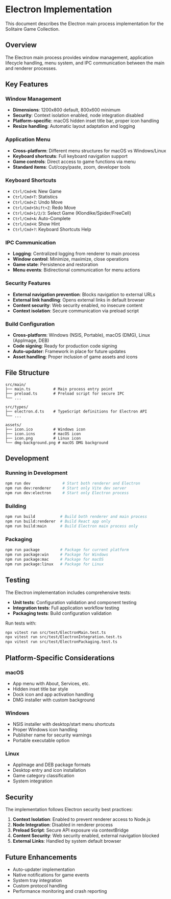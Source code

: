 # Electron Implementation

This document describes the Electron main process implementation for the Solitaire Game Collection.

## Overview

The Electron main process provides window management, application lifecycle handling, menu system, and IPC communication between the main and renderer processes.

## Key Features

### Window Management
- **Dimensions**: 1200x800 default, 800x600 minimum
- **Security**: Context isolation enabled, node integration disabled
- **Platform-specific**: macOS hidden inset title bar, proper icon handling
- **Resize handling**: Automatic layout adaptation and logging

### Application Menu
- **Cross-platform**: Different menu structures for macOS vs Windows/Linux
- **Keyboard shortcuts**: Full keyboard navigation support
- **Game controls**: Direct access to game functions via menu
- **Standard items**: Cut/copy/paste, zoom, developer tools

### Keyboard Shortcuts
- `Ctrl/Cmd+N`: New Game
- `Ctrl/Cmd+T`: Statistics
- `Ctrl/Cmd+Z`: Undo Move
- `Ctrl/Cmd+Shift+Z`: Redo Move
- `Ctrl/Cmd+1/2/3`: Select Game (Klondike/Spider/FreeCell)
- `Ctrl/Cmd+A`: Auto-Complete
- `Ctrl/Cmd+H`: Show Hint
- `Ctrl/Cmd+?`: Keyboard Shortcuts Help

### IPC Communication
- **Logging**: Centralized logging from renderer to main process
- **Window control**: Minimize, maximize, close operations
- **Game state**: Persistence and restoration
- **Menu events**: Bidirectional communication for menu actions

### Security Features
- **External navigation prevention**: Blocks navigation to external URLs
- **External link handling**: Opens external links in default browser
- **Content security**: Web security enabled, no insecure content
- **Context isolation**: Secure communication via preload script

### Build Configuration
- **Cross-platform**: Windows (NSIS, Portable), macOS (DMG), Linux (AppImage, DEB)
- **Code signing**: Ready for production code signing
- **Auto-updater**: Framework in place for future updates
- **Asset handling**: Proper inclusion of game assets and icons

## File Structure

```
src/main/
├── main.ts          # Main process entry point
├── preload.ts       # Preload script for secure IPC
└── ...

src/types/
├── electron.d.ts    # TypeScript definitions for Electron API
└── ...

assets/
├── icon.ico         # Windows icon
├── icon.icns        # macOS icon
├── icon.png         # Linux icon
└── dmg-background.png # macOS DMG background
```

## Development

### Running in Development
```bash
npm run dev              # Start both renderer and Electron
npm run dev:renderer     # Start only Vite dev server
npm run dev:electron     # Start only Electron process
```

### Building
```bash
npm run build           # Build both renderer and main process
npm run build:renderer  # Build React app only
npm run build:main      # Build Electron main process only
```

### Packaging
```bash
npm run package         # Package for current platform
npm run package:win     # Package for Windows
npm run package:mac     # Package for macOS
npm run package:linux   # Package for Linux
```

## Testing

The Electron implementation includes comprehensive tests:

- **Unit tests**: Configuration validation and component testing
- **Integration tests**: Full application workflow testing
- **Packaging tests**: Build configuration validation

Run tests with:
```bash
npx vitest run src/test/ElectronMain.test.ts
npx vitest run src/test/ElectronIntegration.test.ts
npx vitest run src/test/ElectronPackaging.test.ts
```

## Platform-Specific Considerations

### macOS
- App menu with About, Services, etc.
- Hidden inset title bar style
- Dock icon and app activation handling
- DMG installer with custom background

### Windows
- NSIS installer with desktop/start menu shortcuts
- Proper Windows icon handling
- Publisher name for security warnings
- Portable executable option

### Linux
- AppImage and DEB package formats
- Desktop entry and icon installation
- Game category classification
- System integration

## Security

The implementation follows Electron security best practices:

1. **Context Isolation**: Enabled to prevent renderer access to Node.js
2. **Node Integration**: Disabled in renderer process
3. **Preload Script**: Secure API exposure via contextBridge
4. **Content Security**: Web security enabled, external navigation blocked
5. **External Links**: Handled by system default browser

## Future Enhancements

- Auto-updater implementation
- Native notifications for game events
- System tray integration
- Custom protocol handling
- Performance monitoring and crash reporting